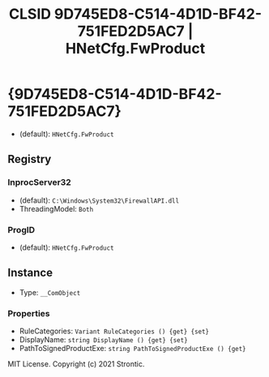 ﻿---
title: "CLSID 9D745ED8-C514-4D1D-BF42-751FED2D5AC7 | HNetCfg.FwProduct"
excerpt: What is COM-Object CLSID 9D745ED8-C514-4D1D-BF42-751FED2D5AC7?
---

# {9D745ED8-C514-4D1D-BF42-751FED2D5AC7}

* (default): `HNetCfg.FwProduct`

## Registry


### InprocServer32

* (default): `C:\Windows\System32\FirewallAPI.dll`
* ThreadingModel: `Both`

### ProgID

* (default): `HNetCfg.FwProduct`

## Instance

* Type: `__ComObject`

### Properties

* RuleCategories: `Variant RuleCategories () {get} {set} `
* DisplayName: `string DisplayName () {get} {set} `
* PathToSignedProductExe: `string PathToSignedProductExe () {get} `

MIT License. Copyright (c) 2021 Strontic.


